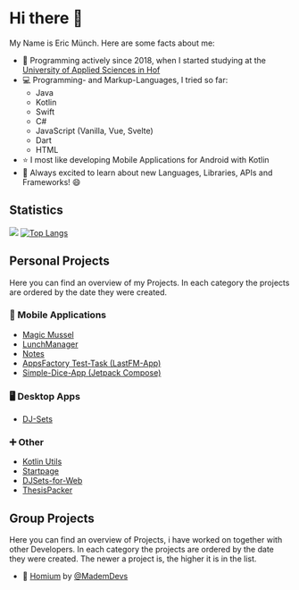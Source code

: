 # Hi there 👋
My Name is Eric Münch. Here are some facts about me:
- :calendar: Programming actively since 2018, when I started studying at the [University of Applied Sciences in Hof](https://www.hof-university.de/)
- :computer: Programming- and Markup-Languages, I tried so far: 
    - Java 
    - Kotlin
    - Swift
    - C#
    - JavaScript (Vanilla, Vue, Svelte)
    - Dart
    - HTML
- :star: I most like developing Mobile Applications for Android with Kotlin
- :book: Always excited to learn about new Languages, Libraries, APIs and Frameworks! :smile:

## Statistics
[![](https://github-readme-stats.vercel.app/api?username=ericmuench&show_icons=true&hide_title=true&title_color=B39E74&icon_color=B39E74)](https://github.com/anuraghazra/github-readme-stats)
[![Top Langs](https://github-readme-stats.vercel.app/api/top-langs/?username=ericmuench&title_color=B39E74&icon_color=B39E74)](https://github.com/anuraghazra/github-readme-stats)

## Personal Projects
Here you can find an overview of my Projects. In each category the projects are ordered by the date they were created.

### :iphone: Mobile Applications 
- [Magic Mussel](https://github.com/ericmuench/Magic_Mussel)
- [LunchManager](https://github.com/ericmuench/LunchManager)
- [Notes](https://github.com/ericmuench/Notes)
- [AppsFactory Test-Task (LastFM-App)](https://github.com/ericmuench/AppsFactoryTestTask)
- [Simple-Dice-App (Jetpack Compose)](https://github.com/ericmuench/Simple-Dice-App)

### :desktop_computer: Desktop Apps
- [DJ-Sets](https://github.com/ericmuench/DJ-Sets)

### :heavy_plus_sign: Other
- [Kotlin Utils](https://github.com/ericmuench/KotlinUtils)
- [Startpage](https://github.com/ericmuench/Startpage)
- [DJSets-for-Web](https://github.com/ericmuench/DJSets-for-Web)
- [ThesisPacker](https://github.com/ericmuench/ThesisPacker)

## Group Projects
Here you can find an overview of Projects, i have worked on together with other Developers. In each category the projects are ordered by the date they were created. The newer a project is, the higher it is in the list.

- :iphone: [Homium](https://github.com/MademDevs/Homium) by [@MademDevs](https://github.com/MademDevs)

<!--
**ericmuench/ericmuench** is a ✨ _special_ ✨ repository because its `README.md` (this file) appears on your GitHub profile.

Here are some ideas to get you started:

- 🔭 I’m currently working on ...
- 🌱 I’m currently learning ...
- 👯 I’m looking to collaborate on ...
- 🤔 I’m looking for help with ...
- 💬 Ask me about ...
- 📫 How to reach me: ...
- 😄 Pronouns: ...
- ⚡ Fun fact: ...
-->
